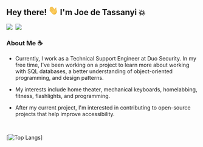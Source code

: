## Hey there! <img src="https://github.com/jdeta/jdeta/blob/main/Hi.gif" width="25" height="25"> I'm Joe de Tassanyi 💥
<a href="https://www.linkedin.com/in/joe-de-tassanyi/">
  <img align="left" width="24px" src="https://cdn.jsdelivr.net/npm/simple-icons@v3/icons/linkedin.svg"  />
</a>
<a href="mailto:mailtojdetass@gmail.com">
  <img align="left" width="26px" src="https://cdn.jsdelivr.net/npm/simple-icons@v3/icons/gmail.svg" />
</a>
<br/>

### About Me ☕
- Currently, I work as a Technical Support Engineer at Duo Security.  In my free time, I've been working on a project to learn more about working with SQL databases, a better understanding of object-oriented programming, and design patterns.

- My interests include home theater, mechanical keyboards, homelabbing, fitness, flashlights, and programming.

- After my current project, I'm interested in contributing to open-source projects that help improve accessibility.
<br>

[![Top Langs](https://github-readme-stats.vercel.app/api/top-langs/?username=jdeta?theme=dracula)]

<!---
- 🌱 I’m currently learning ...
- 💞️ I’m looking to collaborate on ...
- 📫 How to reach me ...

jdeta/jdeta is a ✨ special ✨ repository because its `README.md` (this file) appears on your GitHub profile.
You can click the Preview link to take a look at your changes.
--->
